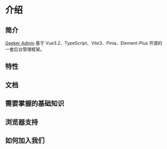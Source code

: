 # 介绍

## 简介

[Geeker Admin](https://github.com/HalseySpicy/Geeker-Admin) 基于 Vue3.2、TypeScript、Vite3、Pinia、Element-Plus 开源的一套后台管理框架。

## 特性

## 文档

## 需要掌握的基础知识

## 浏览器支持

## 如何加入我们
